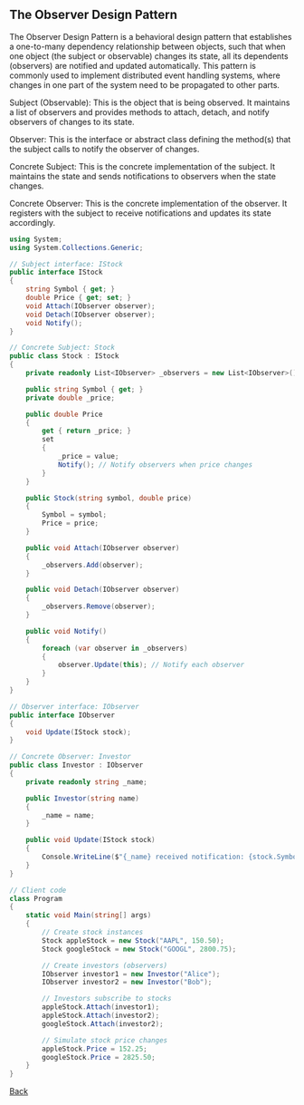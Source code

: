 ## The Observer Design Pattern

The Observer Design Pattern is a behavioral design pattern that establishes a one-to-many dependency relationship between objects, such that when one object (the subject or observable) changes its state, all its dependents (observers) are notified and updated automatically. This pattern is commonly used to implement distributed event handling systems, where changes in one part of the system need to be propagated to other parts.

Subject (Observable): This is the object that is being observed. It maintains a list of observers and provides methods to attach, detach, and notify observers of changes to its state.

Observer: This is the interface or abstract class defining the method(s) that the subject calls to notify the observer of changes.

Concrete Subject: This is the concrete implementation of the subject. It maintains the state and sends notifications to observers when the state changes.

Concrete Observer: This is the concrete implementation of the observer. It registers with the subject to receive notifications and updates its state accordingly.

```csharp
using System;
using System.Collections.Generic;

// Subject interface: IStock
public interface IStock
{
    string Symbol { get; }
    double Price { get; set; }
    void Attach(IObserver observer);
    void Detach(IObserver observer);
    void Notify();
}

// Concrete Subject: Stock
public class Stock : IStock
{
    private readonly List<IObserver> _observers = new List<IObserver>();

    public string Symbol { get; }
    private double _price;

    public double Price
    {
        get { return _price; }
        set
        {
            _price = value;
            Notify(); // Notify observers when price changes
        }
    }

    public Stock(string symbol, double price)
    {
        Symbol = symbol;
        Price = price;
    }

    public void Attach(IObserver observer)
    {
        _observers.Add(observer);
    }

    public void Detach(IObserver observer)
    {
        _observers.Remove(observer);
    }

    public void Notify()
    {
        foreach (var observer in _observers)
        {
            observer.Update(this); // Notify each observer
        }
    }
}

// Observer interface: IObserver
public interface IObserver
{
    void Update(IStock stock);
}

// Concrete Observer: Investor
public class Investor : IObserver
{
    private readonly string _name;

    public Investor(string name)
    {
        _name = name;
    }

    public void Update(IStock stock)
    {
        Console.WriteLine($"{_name} received notification: {stock.Symbol} price changed to {stock.Price}");
    }
}

// Client code
class Program
{
    static void Main(string[] args)
    {
        // Create stock instances
        Stock appleStock = new Stock("AAPL", 150.50);
        Stock googleStock = new Stock("GOOGL", 2800.75);

        // Create investors (observers)
        IObserver investor1 = new Investor("Alice");
        IObserver investor2 = new Investor("Bob");

        // Investors subscribe to stocks
        appleStock.Attach(investor1);
        appleStock.Attach(investor2);
        googleStock.Attach(investor2);

        // Simulate stock price changes
        appleStock.Price = 152.25;
        googleStock.Price = 2825.50;
    }
}
```
[Back](../README.md#observer)

